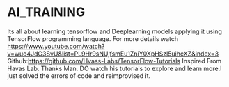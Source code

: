 # AI_TRAINING
Its all about learning tensorflow and Deeplearning models applying it using TensorFlow programming language.
For more details watch  https://www.youtube.com/watch?v=wuo4JdG3SvU&list=PL9Hr9sNUjfsmEu1ZniY0XpHSzl5uihcXZ&index=3
Github:https://github.com/Hvass-Labs/TensorFlow-Tutorials
Inspired From Havas Lab. Thanks Man. DO watch his tutorials to explore and learn more.I just solved the errors of code and reimprovised it.

